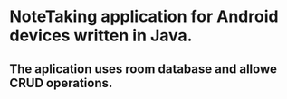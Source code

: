 # NoteTaking application for Android devices written in Java.
## The aplication uses room database and allowe CRUD operations.
